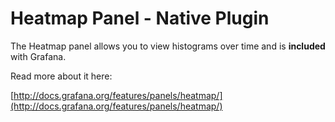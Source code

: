 # Heatmap Panel - Native Plugin

The Heatmap panel allows you to view histograms over time and is **included** with Grafana.

Read more about it here:

[http://docs.grafana.org/features/panels/heatmap/](http://docs.grafana.org/features/panels/heatmap/)
